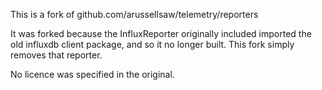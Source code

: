 This is a fork of github.com/arussellsaw/telemetry/reporters

It was forked because the InfluxReporter originally included imported the old influxdb client package, and so it no longer built. This fork simply removes that reporter.

No licence was specified in the original.